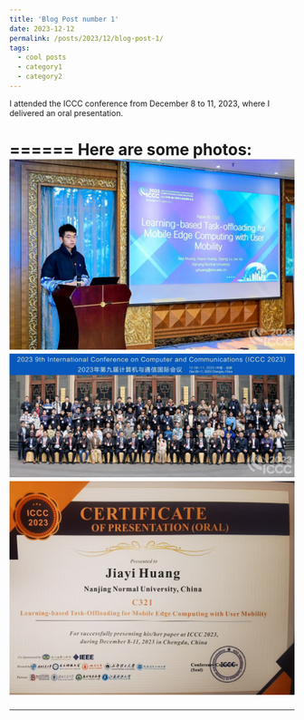 ```yaml
---
title: 'Blog Post number 1'
date: 2023-12-12
permalink: /posts/2023/12/blog-post-1/
tags:
  - cool posts
  - category1
  - category2
---
```


I attended the ICCC conference from December 8 to 11, 2023, where I delivered an oral presentation.


======
Here are some photos:
![ICCC 会议照片](/images/ICCC1.jpg) 
![ICCC 会议照片2](/images/ICCC2.jpg)
![ICCC 会议照片3](/images/ICCC3.jpg)
======

------